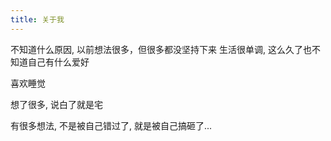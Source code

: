 ```yaml
---
title: 关于我
---
```


不知道什么原因, 以前想法很多，但很多都没坚持下来
生活很单调, 这么久了也不知道自己有什么爱好

喜欢睡觉

想了很多, 说白了就是宅

有很多想法, 不是被自己错过了, 就是被自己搞砸了...
